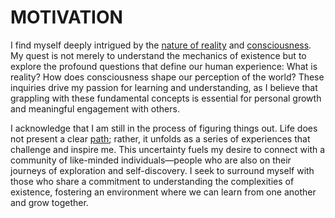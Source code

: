 # MOTIVATION

I find myself deeply intrigued by the [nature of reality](../../../literary_products/joes_notes/misc/robertson_panel.md) and [consciousness](../../../literary_products/joes_notes/misc/2023.md). My quest is not merely to understand the mechanics of existence but to explore the profound questions that define our human experience: What is reality? How does consciousness shape our perception of the world? These inquiries drive my passion for learning and understanding, as I believe that grappling with these fundamental concepts is essential for personal growth and meaningful engagement with others.

I acknowledge that I am still in the process of figuring things out. Life does not present a clear [path](PATH_DEPENDENCE.md); rather, it unfolds as a series of experiences that challenge and inspire me. This uncertainty fuels my desire to connect with a community of like-minded individuals—people who are also on their journeys of exploration and self-discovery. I seek to surround myself with those who share a commitment to understanding the complexities of existence, fostering an environment where we can learn from one another and grow together.
